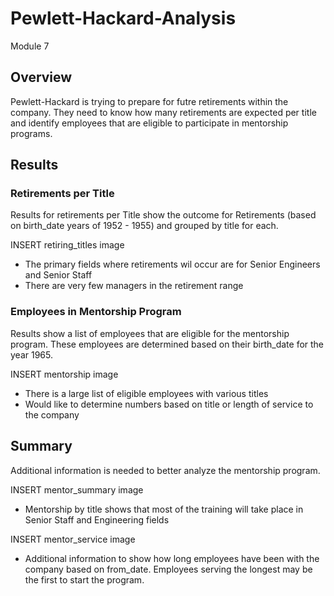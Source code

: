 # Pewlett-Hackard-Analysis
Module 7

## Overview
Pewlett-Hackard is trying to prepare for futre retirements within the company.  They need to know how many retirements are expected per title and identify employees that are eligible to participate in mentorship programs.

## Results

### Retirements per Title

Results for retirements per Title show the outcome for Retirements (based on birth_date years of 1952 - 1955) and grouped by title for each.

INSERT retiring_titles image

- The primary fields where retirements wil occur are for Senior Engineers and Senior Staff
- There are very few managers in the retirement range

### Employees in Mentorship Program

Results show a list of employees that are eligible for the mentorship program.  These employees are determined based on their birth_date for the year 1965.

INSERT mentorship image

- There is a large list of eligible employees with various titles
- Would like to determine numbers based on title or length of service to the company

## Summary

Additional information is needed to better analyze the mentorship program. 

INSERT mentor_summary image

- Mentorship by title shows that most of the training will take place in Senior Staff and Engineering fields

INSERT mentor_service image

- Additional information to show how long employees have been with the company based on from_date.  Employees serving the longest may be the first to start the program.











